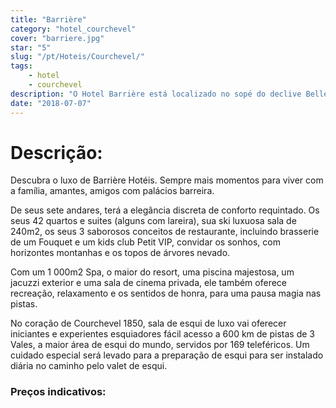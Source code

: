 ```yaml
---
title: "Barrière"
category: "hotel_courchevel"
cover: "barriere.jpg"
star: "5"
slug: "/pt/Hoteis/Courchevel/"
tags:
    - hotel
    - courchevel
description: "O Hotel Barrière está localizado no sopé do declive Bellecôte Courchevel 1850, combina perfeitamente a tradição alpina com a arquitetura montanhosa e a excelência do know-how da Barrière."
date: "2018-07-07" 
---
```


# Descrição:
Descubra o luxo de Barrière Hotéis. Sempre mais momentos para viver com a família, amantes, amigos com palácios barreira.

De seus sete andares, terá a elegância discreta de conforto requintado. Os seus 42 quartos e suites (alguns com lareira), sua ski luxuosa sala de 240m2, os seus 3 saborosos conceitos de restaurante, incluindo brasserie de um Fouquet e um kids club Petit VIP, convidar os sonhos, com horizontes montanhas e os topos de árvores nevado.

Com um 1 000m2 Spa, o maior do resort, uma piscina majestosa, um jacuzzi exterior e uma sala de cinema privada, ele também oferece recreação, relaxamento e os sentidos de honra, para uma pausa magia nas pistas.

No coração de Courchevel 1850, sala de esqui de luxo vai oferecer iniciantes e experientes esquiadores fácil acesso a 600 km de pistas de 3 Vales, a maior área de esqui do mundo, servidos por 169 teleféricos. Um cuidado especial será levado para a preparação de esqui para ser instalado diária no caminho pelo valet de esqui.
 

### Preços indicativos:
